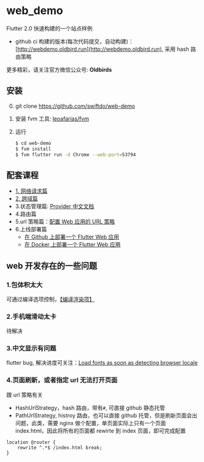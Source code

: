 # web_demo

Flutter 2.0 快速构建的一个站点样例

- github ci 构建的版本(每次代码提交，自动构建)：[http://webdemo.oldbird.run](http://webdemo.oldbird.run), 采用 hash 路由策略

更多精彩，请关注官方微信公众号: **Oldbirds**

## 安装

0. git clone https://github.com/swiftdo/web-demo
1. 安装 fvm 工具: [leoafarias/fvm](https://github.com/leoafarias/fvm)
2. 运行

   ```sh
   $ cd web-demo
   $ fvm install
   $ fvm flutter run -d Chrome --web-port=53794
   ```

## 配套课程

- [1. 网络请求篇](https://juejin.cn/post/6940962419355156494)
- [2. 跨域篇](https://juejin.cn/post/6941744845803225102)
- 3.状态管理篇: [Provider 中文文档](https://github.com/rrousselGit/provider/blob/master/resources/translations/zh-CN/README.md)
- 4.路由篇
- 5.url 策略篇：[配置 Web 应用的 URL 策略](https://flutter.cn/docs/development/ui/navigation/url-strategies)
- 6.上线部署篇
  - [在 Github 上部署一个 Flutter Web 应用](https://oldbird.run/flutter/t5-flutter-web-deploy.html#flutter-web)
  - [在 Docker 上部署一个 Flutter Web 应用](https://oldbird.run/flutter/t6-docker-web-deploy.html)

## web 开发存在的一些问题

### 1.包体积太大

可通过编译选项控制，[【编译渲染项】](https://flutter.cn/docs/development/tools/web-renderers)

### 2.手机端滑动太卡

待解决

### 3.中文显示有问题

flutter bug, 解决进度可关注：[Load fonts as soon as detecting browser locale](https://github.com/flutter/flutter/issues/77023)

### 4.页面刷新，或者指定 url 无法打开页面

跟 url 策略有关

- HashUrlStrategy，hash 路由，带有`#`, 可直接 github 静态托管
- PathUrlStrategy, histroy 路由，也可以直接 github 托管，但是刷新页面会出问题，此类，需要 nginx 做个配置，单页面实际上只有一个页面 index.html，因此将所有的页面都 rewirte 到 index 页面，即可完成配置

```nginx
location @router {
    rewrite ^.*$ /index.html break;
}
```
